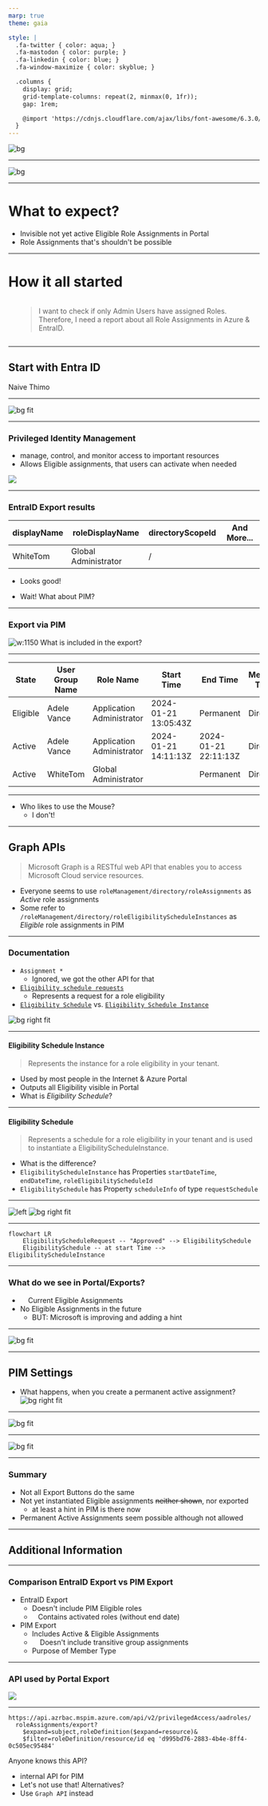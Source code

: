 ```yaml
---
marp: true
theme: gaia

style: |
  .fa-twitter { color: aqua; }
  .fa-mastodon { color: purple; }
  .fa-linkedin { color: blue; }
  .fa-window-maximize { color: skyblue; }

  .columns {
    display: grid;
    grid-template-columns: repeat(2, minmax(0, 1fr));
    gap: 1rem;

    @import 'https://cdnjs.cloudflare.com/ajax/libs/font-awesome/6.3.0/css/all.min.css'
  }
---
```


![bg](./slides/1_title.PNG)

---

![bg](./slides/2_Sponsors.PNG)

---

# What to expect?

- Invisible not yet active Eligible Role Assignments in Portal
- Role Assignments that's shouldn't be possible

---

# How it all started

<div class="columns">
<div>
<i class="fa-solid fa-person-circle-question fa-10x"></i>
</div>
<div>

> I want to check if only Admin Users have assigned Roles. Therefore, I need a report about all Role Assignments in Azure & EntraID.

 </div>
</div>

---

## Start with Entra ID

<!-- Should be easy enough shouldn't it? Let's start with EntraID -->
<!-- I remember, there is a Button in EntraID -->

<i class="fa-solid fa-lightbulb fa-10x"></i>

Naive Thimo

---

![bg fit](./images/Entra-Portal-Export.png)

---

### Privileged Identity Management

- manage, control, and monitor access to important resources
- Allows Eligible assignments, that users can activate when needed

![](./images/Entra-PIM-Portal.png)

---

### EntraID Export results

| displayName | roleDisplayName      | directoryScopeId | And More... |
| ----------- | -------------------- | ---------------- | ----------- |
| WhiteTom    | Global Administrator | /                |             |

- <i class="fa-solid fa-check"></i> Looks good!

* <i class="fa-solid fa-pause"></i> Wait! What about PIM?

---

<!-- But we saw another Button, does it work? -->

### Export via PIM

![w:1150](./images/Entra-PIM-Porta-Export.png)
What is included in the export?

---

| State    | User Group Name | Role Name                 | Start Time           | End Time             | Member Type | Email                           | PrincipalName                   |
| -------- | --------------- | ------------------------- | -------------------- | -------------------- | ----------- | ------------------------------- | ------------------------------- |
| Eligible | Adele Vance     | Application Administrator | 2024-01-21 13:05:43Z | Permanent            | Direct      | AdeleV@4wtywh.onmicrosoft.com   | AdeleV@4wtywh.onmicrosoft.com   |
| Active   | Adele Vance     | Application Administrator | 2024-01-21 14:11:13Z | 2024-01-21 22:11:13Z | Direct      | AdeleV@4wtywh.onmicrosoft.com   | AdeleV@4wtywh.onmicrosoft.com   |
| Active   | WhiteTom        | Global Administrator      |                      | Permanent            | Direct      | WhiteTom@4wtywh.onmicrosoft.com | WhiteTom@4wtywh.onmicrosoft.com |

---

<i class="fa-solid fa-computer-mouse fa-10x"></i>

- Who likes to use the Mouse?
  * <i class="fa-regular fa-face-angry"></i> I don't!

---

## Graph APIs

<!-- I'm Lazy-->
<!-- So searched the WWW for other people already done that-->

> Microsoft Graph is a RESTful web API that enables you to access Microsoft Cloud service resources.

* Everyone seems to use `roleManagement/directory/roleAssignments` as *Active* role assignments
* Some refer to `/roleManagement/directory/roleEligibilityScheduleInstances` as *Eligible* role assignments in PIM

---

### Documentation

* `Assignment *`
  * Ignored, we got the other API for that
* [`Eligibility schedule requests`](https://learn.microsoft.com/en-us/graph/api/resources/unifiedroleeligibilityschedulerequest?view=graph-rest-1.0)
  * Represents a request for a role eligibility 
*  [`Eligibility Schedule`](https://learn.microsoft.com/en-us/graph/api/resources/unifiedroleeligibilityschedule?view=graph-rest-1.0) vs. [`Eligibility Schedule Instance`](https://learn.microsoft.com/en-us/graph/api/resources/unifiedroleeligibilityscheduleinstance?view=graph-rest-1.0)

![bg right fit](./images/Entra-PIM-Graph-Documentation.png)

---

#### Eligibility Schedule Instance

> Represents the instance for a role eligibility in your tenant.

* Used by most people in the Internet & Azure Portal
* Outputs all Eligibility visible in Portal
* <i class="fa-regular fa-circle-question"></i> What is *Eligibility Schedule*?

---

#### Eligibility Schedule

> Represents a schedule for a role eligibility in your tenant and is used to instantiate a EligibilityScheduleInstance.

* <i class="fa-regular fa-circle-question"></i> What is the difference?
* `EligibilityScheduleInstance` has Properties `startDateTime`, `endDateTime`, `roleEligibilityScheduleId`
* `EligibilitySchedule` has Property `scheduleInfo` of type `requestSchedule`

---

![left](./images/Entra-PIM-API-Assignment.png)
![bg right fit](./images/Entra-PIM-Portal-Assignment.png)

<!-- But wait, we can assign stuff in the future if not permanent -->
<!-- Even permanent assignment in the future is possible via Graph -->

---

```mermaid
flowchart LR
    EligibilityScheduleRequest -- "Approved" --> EligibilitySchedule
    EligibilitySchedule -- at start Time --> EligibilityScheduleInstance
```

---

### What do we see in Portal/Exports?

* &nbsp; <i class="fa-solid fa-exclamation"></i>&nbsp; Current Eligible Assignments
* <i class="fa-regular fa-face-sad-tear"></i> No Eligible Assignments in the future <i class="fa-regular fa-face-sad-tear"></i>
  * BUT: Microsoft is improving and adding a hint


---

<!-- New Hint in PIM! Many changes in Portal right now -->
![bg fit](./images/Entra-PIM-Eligible-Hint.png)

---

## PIM Settings

- What happens, when you create a permanent active assignment?
![bg right fit](./images-PIM-Active-Assignment-Bug/Settings-PIM.png)

---

![bg fit](./images-PIM-Active-Assignment-Bug/Assignment-PIM.png)

---

![bg fit](./images-PIM-Active-Assignment-Bug/Assignment-Graph.png)

---

### Summary

- Not all Export Buttons do the same
- Not yet instantiated Eligible assignments ~~neither shown~~, nor exported
  - at least a hint in PIM is there now
- Permanent Active Assignments seem possible although not allowed

---

## Additional Information

---

### Comparison EntraID Export vs PIM Export

* EntraID Export
  * <i class="fa-solid fa-xmark"></i> Doesn't include PIM Eligible roles
  * &nbsp;<i class="fa-solid fa-exclamation"></i>&nbsp; Contains activated roles (without end date)
* PIM Export
  * <i class="fa-solid fa-check"></i> Includes Active & Eligible Assignments
  * &nbsp; <i class="fa-solid fa-exclamation"></i>&nbsp; Doesn't include transitive group assignments
  * <i class="fa-regular fa-circle-question"></i> Purpose of Member Type

---

### API used by Portal Export

![](./images/Entra-PIM-API-Export.png)

---

```
https://api.azrbac.mspim.azure.com/api/v2/privilegedAccess/aadroles/
  roleAssignments/export?
    $expand=subject,roleDefinition($expand=resource)&
    $filter=roleDefinition/resource/id eq 'd995bd76-2883-4b4e-8ff4-0c505ec95484'
```

<!-- ResourceID is just the TenantID -->

Anyone knows this API?

* internal API for PIM
* Let's not use that! Alternatives?
* Use `Graph API` instead